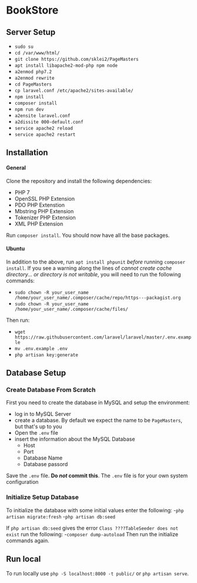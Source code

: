 # BookStore

## Server Setup

- `sudo su`
- `cd /var/www/html/`
- `git clone https://github.com/sklei2/PageMasters`
- `apt install libapache2-mod-php npm node`
- `a2enmod php7.2`
- `a2enmod rewrite`
- `cd PageMasters`
- `cp laravel.conf /etc/apache2/sites-available/`
- `npm install`
- `composer install`
- `npm run dev`
- `a2ensite laravel.conf`
- `a2dissite 000-default.conf`
- `service apache2 reload`
- `service apache2 restart`

## Installation

#### General

Clone the repository and install the following dependencies:
  - PHP 7
  - OpenSSL PHP Extension
  - PDO PHP Extenstion
  - Mbstring PHP Extension
  - Tokenizer PHP Extension
  - XML PHP Extension

Run `composer install`. You should now have all the base packages.

#### Ubuntu

In addition to the above, run `apt install phpunit` *before* running `composer install`. If you see a warning along the lines of <em>cannot create cache directory... or directory is not writable</em>, you will need to run the following commands:
  - `sudo chown -R your_user_name /home/your_user_name/.composer/cache/repo/https---packagist.org`
  - `sudo chown -R your_user_name /home/your_user_name/.composer/cache/files/`

Then run:
  - `wget https://raw.githubusercontent.com/laravel/laravel/master/.env.example`
  - `mv .env.example .env`
  - `php artisan key:generate`

## Database Setup
### Create Database From Scratch
First you need to create the database in MySQL and setup the environment:
- log in to MySQL Server
- create a database. By default we expect the name to be `PageMasters`, but that's up to you
- Open the `.env` file
- insert the information about the MySQL Database
    - Host
    - Port
    - Database Name
    - Database passord

Save the `.env` file. **Do *not* commit this**. The `.env` file is for your own system configuration

### Initialize Setup Database
To initialize the database with some initial values enter the following:
-`php artisan migrate:fresh`
-`php artisan db:seed`

If  `php artisan db:seed` gives the error `Class ????TableSeeder does not exist` run the following:
-`composer dump-autoload` 
Then run the initialize commands again.

## Run local

To run locally use `php -S localhost:8000 -t public/` or `php artisan serve`.


